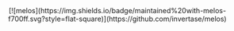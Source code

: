 <center>[![melos](https://img.shields.io/badge/maintained%20with-melos-f700ff.svg?style=flat-square)](https://github.com/invertase/melos)</center>
